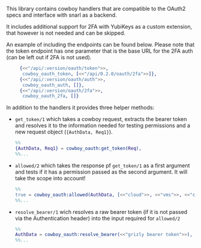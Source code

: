 This library contains cowboy handlers that are compatible to the OAuth2 specs and interface with snarl as a backend.

It includes additional support for 2FA with YubiKeys as a custom extension, that however is not needed and can be skipped.

An example of including the endpoints can be found below. Please note that the token endpoint has one parameter that is the base URL for the 2FA auth (can be left out if 2FA is not used).

```erlang
     {<<"/api/:version/oauth/token">>,
      cowboy_oauth_token, [<<"/api/0.2.0/oauth/2fa">>]},
     {<<"/api/:version/oauth/auth">>,
      cowboy_oauth_auth, []},
     {<<"/api/:version/oauth/2fa">>,
      cowboy_oauth_2fa, []}
```

In addition to the handlers it provides three helper methods:



* `get_token/1` which takes a cowboy request, extracts the bearer token and resolves it to the information needed for testing permissions and a new request object (`{AuthData, Req1}`).
  ```erlang
  %%
  {AuthData, Req1} = cowboy_oauth:get_token(Req),
  %%...
  ```

* `allowed/2` which takes the response pf `get_token/1` as a first argument and tests if it has a permission passed as the second argument. It will take the scope into account!
  ```erlang
  %%
  true = cowboy_oauth:allowed(AuthData, [<<"cloud">>, <<"vms">>, <<"create">>]),
  %%...
  ```

* `resolve_bearer/1` wich resolves a raw bearer token (if it is not passed via the Authentication header) into the input required for `allowed/2`
  ```erlang
  %%
  AuthData = cowboy_oauth:resolve_bearer(<<"grizly bearer token">>),
  %%...
  ```
